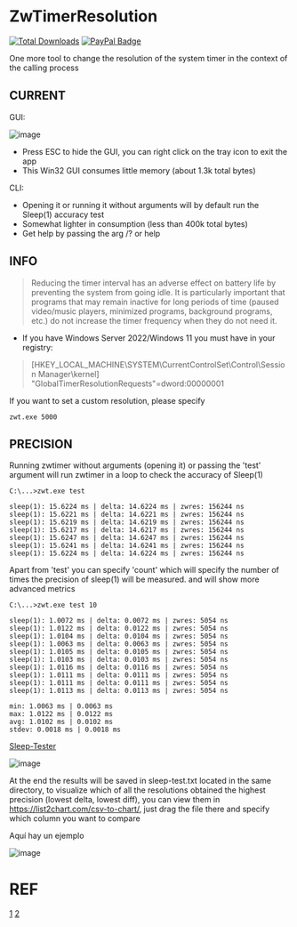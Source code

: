 # ZwTimerResolution
[![Total Downloads](https://img.shields.io/github/downloads/LuSlower/ZwTimerResolution/total.svg)](https://github.com/LuSlower/ZwTimerResolution/releases) [![PayPal Badge](https://img.shields.io/badge/PayPal-003087?logo=paypal&logoColor=fff&style=flat)](https://paypal.me/eldontweaks) 

One more tool to change the resolution of the system timer in the context of the calling process

## CURRENT
GUI:

![image](https://github.com/LuSlower/ZwTimerResolution/assets/148411728/1f00528a-37f9-48bd-942f-1cdfc2044ecf)

* Press ESC to hide the GUI, you can right click on the tray icon to exit the app
* This Win32 GUI consumes little memory (about 1.3k total bytes)

CLI:

* Opening it or running it without arguments will by default run the Sleep(1) accuracy test
* Somewhat lighter in consumption (less than 400k total bytes)
* Get help by passing the arg /? or help

## INFO
> Reducing the timer interval has an adverse effect on battery life by preventing the system from going idle. It is particularly important that programs that may remain inactive for long periods of time (paused video/music players, minimized programs, background programs, etc.) do not increase the timer frequency when they do not need it.

* If you have Windows Server 2022/Windows 11 you must have in your registry:

> [HKEY_LOCAL_MACHINE\SYSTEM\CurrentControlSet\Control\Session Manager\kernel]
"GlobalTimerResolutionRequests"=dword:00000001

If you want to set a custom resolution, please specify

```
zwt.exe 5000
```

## PRECISION

Running zwtimer without arguments (opening it) or passing the 'test' argument will run zwtimer in a loop to check the accuracy of Sleep(1)

```
C:\...>zwt.exe test

sleep(1): 15.6224 ms | delta: 14.6224 ms | zwres: 156244 ns
sleep(1): 15.6221 ms | delta: 14.6221 ms | zwres: 156244 ns
sleep(1): 15.6219 ms | delta: 14.6219 ms | zwres: 156244 ns
sleep(1): 15.6217 ms | delta: 14.6217 ms | zwres: 156244 ns
sleep(1): 15.6247 ms | delta: 14.6247 ms | zwres: 156244 ns
sleep(1): 15.6241 ms | delta: 14.6241 ms | zwres: 156244 ns
sleep(1): 15.6224 ms | delta: 14.6224 ms | zwres: 156244 ns
```

Apart from 'test' you can specify 'count' which will specify the number of times the precision of sleep(1) will be measured.
and will show more advanced metrics
```
C:\...>zwt.exe test 10

sleep(1): 1.0072 ms | delta: 0.0072 ms | zwres: 5054 ns
sleep(1): 1.0122 ms | delta: 0.0122 ms | zwres: 5054 ns
sleep(1): 1.0104 ms | delta: 0.0104 ms | zwres: 5054 ns
sleep(1): 1.0063 ms | delta: 0.0063 ms | zwres: 5054 ns
sleep(1): 1.0105 ms | delta: 0.0105 ms | zwres: 5054 ns
sleep(1): 1.0103 ms | delta: 0.0103 ms | zwres: 5054 ns
sleep(1): 1.0116 ms | delta: 0.0116 ms | zwres: 5054 ns
sleep(1): 1.0111 ms | delta: 0.0111 ms | zwres: 5054 ns
sleep(1): 1.0111 ms | delta: 0.0111 ms | zwres: 5054 ns
sleep(1): 1.0113 ms | delta: 0.0113 ms | zwres: 5054 ns

min: 1.0063 ms | 0.0063 ms
max: 1.0122 ms | 0.0122 ms
avg: 1.0102 ms | 0.0102 ms
stdev: 0.0018 ms | 0.0018 ms
```

[Sleep-Tester](https://github.com/LuSlower/ZwTimerResolution/blob/main/Sleep-Tester.ps1)

![image](https://github.com/user-attachments/assets/959fe08e-5f3d-4800-9e0b-c3712d3da329)

At the end the results will be saved in sleep-test.txt located in the same directory,
to visualize which of all the resolutions obtained the highest precision (lowest delta, lowest diff),
you can view them in https://list2chart.com/csv-to-chart/, just drag the file there and specify which column you want to compare

Aquí hay un ejemplo

![image](https://github.com/LuSlower/nt_timer/assets/148411728/18d45865-1cf7-4a3d-9811-48ee45c53426)

# REF
[1](https://github.com/valleyofdoom/TimerResolution)
[2](https://xkln.net/blog/powershell-sleep-duration-accuracy-and-windows-timers/)
